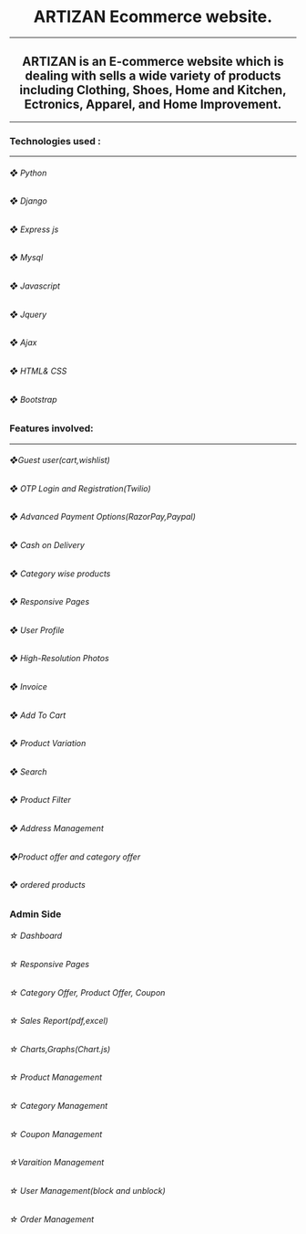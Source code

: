 <h1 align="center">ARTIZAN Ecommerce website.</h1><hr>
<h2 align="center">ARTIZAN is an E-commerce website which is dealing with sells a wide variety of products including Clothing, Shoes, Home and Kitchen, Ectronics, Apparel, and Home Improvement.</h2><hr>


<h3>Technologies used :</h3>
<hr>

<h6>❖ Python</h6>
<h6>❖ Django</h6>
<h6>❖ Express js</h6>
<h6>❖ Mysql</h6>
<h6>❖ Javascript</h6>
<h6>❖ Jquery</h6>
<h6>❖ Ajax</h6>
<h6>❖ HTML& CSS</h6>
<h6>❖ Bootstrap</h6>

<h3>Features involved:</h3>
<hr>

<h6>❖Guest user(cart,wishlist)</h6>
<h6>❖  OTP Login and Registration(Twilio)</h6>
<h6>❖ Advanced Payment Options(RazorPay,Paypal)</h6>
<h6>❖ Cash on Delivery</h6>
<h6>❖ Category wise products</h6>
<h6>❖ Responsive Pages</h6>
<h6>❖ User Profile</h6>
<h6>❖ High-Resolution Photos</h6>
<h6>❖ Invoice</h6>
<h6>❖ Add To Cart</h6>
<h6>❖ Product Variation</h6>
<h6>❖ Search</h6>
<h6>❖ Product Filter</h6>
<h6>❖ Address Management</h6>
<h6>❖Product offer and category offer</h6>
<h6>❖ ordered products</h6>


<h3>Admin Side</h3>
 <h6>☆ Dashboard</h3>
 <h6>☆ Responsive Pages</h3>
 <h6>☆ Category Offer, Product Offer, Coupon</h3>
 <h6>☆ Sales Report(pdf,excel)</h3>
 <h6>☆ Charts,Graphs(Chart.js)</h3>
 <h6>☆ Product Management</h3>
 <h6>☆ Category Management</h3>
 <h6>☆ Coupon Management</h3>
 <h6>☆Varaition Management</h3>
 <h6>☆ User Management(block and unblock)</h3>
 <h6>☆ Order Management</h3>
